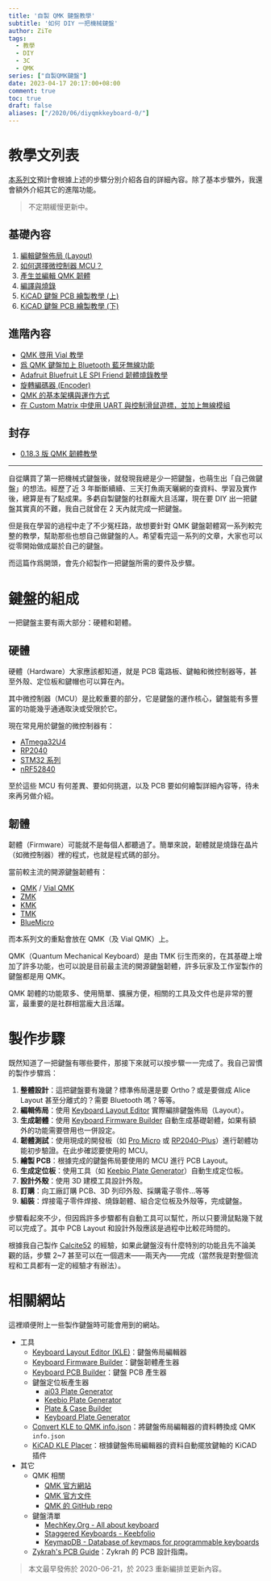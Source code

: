 ```yaml
---
title: '自製 QMK 鍵盤教學'
subtitle: '如何 DIY 一把機械鍵盤'
author: ZiTe
tags:
  - 教學
  - DIY
  - 3C
  - QMK
series: ["自製QMK鍵盤"]
date: 2023-04-17 20:17:00+08:00
comment: true
toc: true
draft: false
aliases: ["/2020/06/diyqmkkeyboard-0/"]
---
```


# 教學文列表

[本系列文](/series/自製qmk鍵盤/)預計會根據上述的步驟分別介紹各自的詳細內容。除了基本步驟外，我還會額外介紹其它的進階功能。

> 不定期緩慢更新中。

## 基礎內容

1. [編輯鍵盤佈局 (Layout)](/posts/diyqmkkeyboard-kle/)
2. [如何選擇微控制器 MCU？](/posts/diyqmkkeyboard-mcu-sel/)
3. [產生並編輯 QMK 韌體](/posts/diyqmkkeyboard-edit-qmk/)
4. [編譯與燒錄](/posts/diyqmkkeyboard-build-flash-qmk/)
5. [KiCAD 鍵盤 PCB 繪製教學 (上)](/posts/diyqmkkeyboard-pcb-layout-sch/)
6. [KiCAD 鍵盤 PCB 繪製教學 (下)](/posts/diyqmkkeyboard-pcb-layout-layers/)

## 進階內容

- [QMK 啓用 Vial 教學](/posts/diyqmkkeyboard-vial/)
- [爲 QMK 鍵盤加上 Bluetooth 藍牙無線功能](/posts/diyqmkkeyboard-ble/)
- [Adafruit Bluefruit LE SPI Friend 韌體燒錄教學](/posts/diyqmkkeyboard-ble-module/)
- [旋轉編碼器 (Encoder)](/posts/diyqmkkeyboard-encoder/)
- [QMK 的基本架構與運作方式](/posts/diyqmkkeyboard-operate/)
- [在 Custom Matrix 中使用 UART 與控制滑鼠遊標，並加上無線模組](/posts/diyqmkkeyboard-custom-matrix/)

## 封存

- [0.18.3 版 QMK 韌體教學](/posts/diyqmkkeyboard-firmware-0-18/)

---

自從購買了第一把機械式鍵盤後，就發現我總是少一把鍵盤，也萌生出「自己做鍵盤」的想法。經歷了近 3 年斷斷續續、三天打魚兩天曬網的查資料、學習及實作後，總算是有了點成果。多虧自製鍵盤的社群龐大且活躍，現在要 DIY 出一把鍵盤其實真的不難，我自己就曾在 2 天內就完成一把鍵盤。

但是我在學習的過程中走了不少冤枉路，故想要針對 QMK 鍵盤韌體寫一系列較完整的教學，幫助那些也想自己做鍵盤的人。希望看完這一系列的文章，大家也可以從零開始做成屬於自己的鍵盤。

而這篇作爲開頭，會先介紹製作一把鍵盤所需的要件及步驟。

<!--more-->

# 鍵盤的組成

一把鍵盤主要有兩大部分：硬體和韌體。

## 硬體

硬體（Hardware）大家應該都知道，就是 PCB 電路板、鍵軸和微控制器等，甚至外殼、定位板和鍵帽也可以算在內。

其中微控制器（MCU）是比較重要的部分，它是鍵盤的運作核心，鍵盤能有多豐富的功能幾乎通通取決或受限於它。

現在常見用於鍵盤的微控制器有：
- [ATmega32U4](https://www.microchip.com/en-us/product/ATmega32U4)
- [RP2040](https://www.raspberrypi.com/products/rp2040/)
- [STM32 系列](https://www.st.com/en/microcontrollers-microprocessors/stm32-32-bit-arm-cortex-mcus.html)
- [nRF52840](https://www.nordicsemi.com/products/nrf52840)

至於這些 MCU 有何差異、要如何挑選，以及 PCB 要如何繪製詳細內容等，待未來再另做介紹。

## 韌體

韌體（Firmware）可能就不是每個人都聽過了。簡單來說，韌體就是燒錄在晶片（如微控制器）裡的程式，也就是程式碼的部分。

當前較主流的開源鍵盤韌體有：
- [QMK](https://github.com/qmk/qmk_firmware) / [Vial QMK](https://github.com/vial-kb/vial-qmk)
- [ZMK](https://github.com/zmkfirmware/zmk)
- [KMK](https://github.com/KMKfw/kmk_firmware)
- [TMK](https://github.com/tmk/tmk_keyboard)
- [BlueMicro](https://github.com/jpconstantineau/BlueMicro_BLE)

而本系列文的重點會放在 QMK（及 Vial QMK）上。

QMK（Quantum Mechanical Keyboard）是由 TMK 衍生而來的，在其基礎上增加了許多功能，也可以說是目前最主流的開源鍵盤韌體，許多玩家及工作室製作的鍵盤都是用 QMK。

QMK 韌體的功能眾多、使用簡單、擴展方便，相關的工具及文件也是非常的豐富，最重要的是社群相當龐大且活躍。

# 製作步驟

既然知道了一把鍵盤有哪些要件，那接下來就可以按步驟一一完成了。我自己習慣的製作步驟爲：

1. **整體設計**：這把鍵盤要有幾鍵？標準佈局還是要 Ortho？或是要做成 Alice Layout 甚至分離式的？需要 Bluetooth 嗎？等等。
2. **編輯佈局**：使用 [Keyboard Layout Editor](http://www.keyboard-layout-editor.com/) 實際編排鍵盤佈局（Layout）。
3. **生成韌體**：使用 [Keyboard Firmware Builder](https://kbfirmware.com/) 自動生成基礎韌體，如果有額外的功能需要啓用也一併設定。
4. **韌體測試**：使用現成的開發板（如 [Pro Micro](https://www.sparkfun.com/products/12640) 或 [RP2040-Plus](https://www.waveshare.com/rp2040-plus.htm)）進行韌體功能初步驗證。在此步確認要使用的 MCU。
5. **繪製 PCB**：根據完成的鍵盤佈局要使用的 MCU 進行 PCB Layout。
6. **生成定位板**：使用工具（如 [Keebio Plate Generator](https://plate.keeb.io/)）自動生成定位板。
7. **設計外殼**：使用 3D 建模工具設計外殼。
8. **訂購**：向工廠訂購 PCB、3D 列印外殼、採購電子零件...等等
9. **組裝**：焊接電子零件焊接、燒錄韌體、組合定位板及外殼等，完成鍵盤。

步驟看起來不少，但因爲許多步驟都有自動工具可以幫忙，所以只要滑鼠點幾下就可以完成了。其中 PCB Layout 和設計外殼應該是過程中比較花時間的。

根據我自己製作 [Calcite52](https://github.com/ziteh/calcite) 的經驗，如果此鍵盤沒有什麼特別的功能且先不論美觀的話，步驟 2~7 甚至可以在一個週末——兩天內——完成（當然我是對整個流程和工具都有一定的經驗才有辦法）。

# 相關網站

這裡順便附上一些製作鍵盤時可能會用到的網站。

- 工具  
	- [Keyboard Layout Editor (KLE)](http://www.keyboard-layout-editor.com/)：鍵盤佈局編輯器
	- [Keyboard Firmware Builder](https://kbfirmware.com/)：鍵盤韌體產生器
	- [Keyboard PCB Builder](https://kb.xyz.is/)：鍵盤 PCB 產生器
	- 鍵盤定位板產生器
	  - [ai03 Plate Generator](https://kbplate.ai03.com/)
	  - [Keebio Plate Generator](https://plate.keeb.io/)
	  - [Plate & Case Builder](http://builder.swillkb.com/)
	  - [Keyboard Plate Generator](https://eswai.github.io/plategen/plategen.html)
	- [Convert KLE to QMK info.json](https://qmk.fm/converter/)：將鍵盤佈局編輯器的資料轉換成 QMK `info.json`
	- [KiCAD KLE Placer](https://github.com/zykrah/kicad-kle-placer)：根據鍵盤佈局編輯器的資料自動擺放鍵軸的 KiCAD 插件
- 其它  
  - QMK 相關
  	- [QMK 官方網站](https://qmk.fm/)
  	- [QMK 官方文件](https://docs.qmk.fm/#/)
  	- [QMK 的 GitHub repo](https://github.com/qmk/qmk_firmware)
  - 鍵盤清單
    - [MechKey.Org - All about keyboard](https://mechkey.org/)
    - [Staggered Keyboards - Keebfolio](https://keebfolio.netlify.app/en/staggered/)
    - [KeymapDB - Database of keymaps for programmable keyboards](https://keymapdb.com/)
  - [Zykrah's PCB Guide](https://guide.zykrah.me/)：Zykrah 的 PCB 設計指南。

> 本文最早發佈於 2020-06-21，於 2023 重新編排並更新內容。
